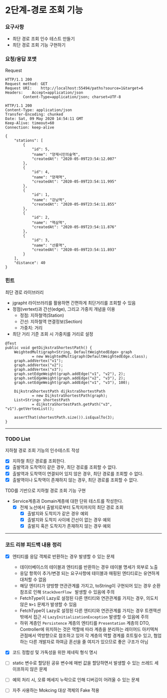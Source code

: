 # 2단계-경로 조회 기능

### 요구사항
- 최단 경로 조회 인수 테스트 만들기
- 최단 경로 조회 기능 구현하기

### 요청/응답 포맷
Request
```
HTTP/1.1 200 
Request method:	GET
Request URI:	http://localhost:55494/paths?source=1&target=6
Headers: 	Accept=application/json
		Content-Type=application/json; charset=UTF-8
```
```
HTTP/1.1 200 
Content-Type: application/json
Transfer-Encoding: chunked
Date: Sat, 09 May 2020 14:54:11 GMT
Keep-Alive: timeout=60
Connection: keep-alive

{
    "stations": [
        {
            "id": 5,
            "name": "양재시민의숲역",
            "createdAt": "2020-05-09T23:54:12.007"
        },
        {
            "id": 4,
            "name": "양재역",
            "createdAt": "2020-05-09T23:54:11.995"
        },
        {
            "id": 1,
            "name": "강남역",
            "createdAt": "2020-05-09T23:54:11.855"
        },
        {
            "id": 2,
            "name": "역삼역",
            "createdAt": "2020-05-09T23:54:11.876"
        },
        {
            "id": 3,
            "name": "선릉역",
            "createdAt": "2020-05-09T23:54:11.893"
        }
    ],
    "distance": 40
}
```

### 힌트
최단 경로 라이브러리
- jgrapht 라이브러리를 활용하면 간편하게 최단거리를 조회할 수 있음
- 정점(vertext)과 간선(edge), 그리고 가중치 개념을 이용
  - 정점: 지하철역(Station)
  - 간선: 지하철역 연결정보(Section)
  - 가중치: 거리
- 최단 거리 기준 조회 시 가중치를 거리로 설정

```
@Test
public void getDijkstraShortestPath() {
    WeightedMultigraph<String, DefaultWeightedEdge> graph
            = new WeightedMultigraph(DefaultWeightedEdge.class);
    graph.addVertex("v1");
    graph.addVertex("v2");
    graph.addVertex("v3");
    graph.setEdgeWeight(graph.addEdge("v1", "v2"), 2);
    graph.setEdgeWeight(graph.addEdge("v2", "v3"), 2);
    graph.setEdgeWeight(graph.addEdge("v1", "v3"), 100);

    DijkstraShortestPath dijkstraShortestPath
            = new DijkstraShortestPath(graph);
    List<String> shortestPath 
            = dijkstraShortestPath.getPath("v3", "v1").getVertexList();

    assertThat(shortestPath.size()).isEqualTo(3);
}
```

---
### TODO List
지하철 경로 조회 기능의 인수테스트 작성
  - [x] 지하철 최단 경로를 조회한다.
  - [x] 출발역과 도착역이 같은 경우, 최단 경로를 조회할 수 없다.
  - [x] 출발역과 도착역이 연결되어 있지 않은 경우, 최단 경로를 조회할 수 없다.
  - [x] 출발역이나 도착역이 존재하지 않는 경우, 최단 경로를 조회할 수 없다.
  
TDD를 기반으로 지하철 경로 조회 기능 구현
  - Service계층과 Domain계층에 대한 단위 테스트를 작성한다.
    - [x] 전체 노선에서 출발지로부터 도착지까지의 최단 경로 조회
      - [x] 출발지와 도착지가 같은 경우 예외
      - [x] 출발지와 도착지 사이에 간선이 없는 경우 예외
      - [x] 출발지 혹은 도착지가 존재하지 않는 경우 예외
---
### 코드 리뷰 피드백 내용 정리
- [x] 엔티티를 응답 객체로 반환하는 경우 발생할 수 있는 문제
  - 데이터베이스의 테이블과 엔티티를 반환하는 경우 테이블 명세가 외부로 노출
  - 응답 항목이 추가/변경 되는 요구사항에 테이블과 매핑된 엔티티로는 유연하게 대처할 수 없음
  - 해당 엔티티가 양방향 연관관계를 가지고, toString이 구현되어 있는 경우 순환 참조로 인해 `StackOverFlow ` 발생할 수 있음에 주의
  - FetchType이 Lazy로 설정된 다른 엔티티와 연관관계를 가지는 경우, 의도치 않은 `N+1` 문제가 발생할 수 있음
  - FetchType이 Lazy로 설정된 다른 엔티티와 연관관계를 가지는 경우 트랜잭션 밖에서 접근 시 `LazyInitializationException` 발생할 수 있음에 주의
  - 하위 계층인 `Persistence` 계층의 엔티티를 `Presentation` 계층의 DTO, Controller에 위치하는 것은 역할에 따라 계층을 분리하는 레이어드 아키텍쳐 관점에서 역방향으로 참조하고 있어 각 계층의 역할 경계를 흐트릴수 있고, 협업하는 다른 개발자로 하여금 혼선을 줄 여지가 있으므로 좋은 구조가 아님
- [x] 코드 정합성 및 가독성을 위한 제네릭 형식 명시
- [ ] static 변수로 할당된 공유 변수에 매번 값을 할당하면서 발생할 수 있는 쓰레드 세이프하지 않은 문제
- [ ] 예외 처리 시, 오류 메세지 누락으로 인해 디버깅이 어려울 수 있는 문제
- [ ] 자주 사용하는 Mokcing 대상 객체의 Fake 적용
 
